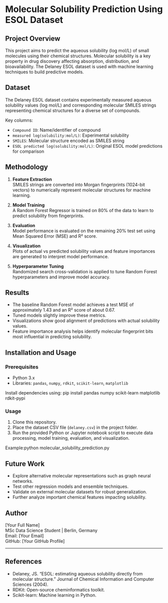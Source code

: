 # Molecular Solubility Prediction Using ESOL Dataset

## Project Overview
This project aims to predict the aqueous solubility (log mol/L) of small molecules using their chemical structures. Molecular solubility is a key property in drug discovery affecting absorption, distribution, and bioavailability. The Delaney ESOL dataset is used with machine learning techniques to build predictive models.

## Dataset
The Delaney ESOL dataset contains experimentally measured aqueous solubility values (log mol/L) and corresponding molecular SMILES strings representing chemical structures for a diverse set of compounds.

Key columns:
- `Compound ID`: Name/identifier of compound
- `measured log(solubility:mol/L)`: Experimental solubility
- `SMILES`: Molecular structure encoded as SMILES string
- `ESOL predicted log(solubility:mol/L)`: Original ESOL model predictions for comparison

## Methodology

1. **Feature Extraction**  
SMILES strings are converted into Morgan fingerprints (1024-bit vectors) to numerically represent molecular structures for machine learning.

2. **Model Training**  
A Random Forest Regressor is trained on 80% of the data to learn to predict solubility from fingerprints.

3. **Evaluation**  
Model performance is evaluated on the remaining 20% test set using Mean Squared Error (MSE) and R² score.

4. **Visualization**  
Plots of actual vs predicted solubility values and feature importances are generated to interpret model performance.

5. **Hyperparameter Tuning**  
Randomized search cross-validation is applied to tune Random Forest hyperparameters and improve model accuracy.

## Results
- The baseline Random Forest model achieves a test MSE of approximately 1.43 and an R² score of about 0.67.
- Tuned models slightly improve these metrics.
- Visualizations show good alignment of predictions with actual solubility values.
- Feature importance analysis helps identify molecular fingerprint bits most influential in predicting solubility.

## Installation and Usage

### Prerequisites
- Python 3.x  
- Libraries: `pandas`, `numpy`, `rdkit`, `scikit-learn`, `matplotlib`

Install dependencies using:
pip install pandas numpy scikit-learn matplotlib rdkit-pypi

### Usage
1. Clone this repository.  
2. Place the dataset CSV file (`delaney.csv`) in the project folder.  
3. Run the provided Python or Jupyter notebook script to execute data processing, model training, evaluation, and visualization.

Example:python molecular_solubility_prediction.py


## Future Work
- Explore alternative molecular representations such as graph neural networks.  
- Test other regression models and ensemble techniques.  
- Validate on external molecular datasets for robust generalization.  
- Further analyze important chemical features impacting solubility.

## Author
[Your Full Name]  
MSc Data Science Student | Berlin, Germany  
Email: [Your Email]  
GitHub: [Your GitHub Profile]

---

## References
- Delaney, JS. “ESOL: estimating aqueous solubility directly from molecular structure.” Journal of Chemical Information and Computer Sciences (2004).
- RDKit: Open-source cheminformatics toolkit.
- Scikit-learn: Machine learning in Python.

